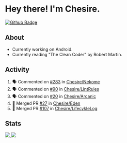 # Hey there! I'm Chesire.

[![Github Badge](https://img.shields.io/badge/-Github-000?style=flat-square&logo=Github&logoColor=white&link=https://github.com/chesire)](https://github.com/chesire)

## About
<!-- Uses https://github.com/Chesire/natemoo-re -->
* Currently working on Android.
* Currently reading "The Clean Coder" by Robert Martin.
<!--
* Currently listening to: 
<a href="https://natemoo-re-iirbxe7wf.vercel.app/now-playing?open">
    <img src="https://natemoo-re-iirbxe7wf.vercel.app/now-playing" width="256" height="64" alt="Now Playing">
</a>  
-->

## Activity
<!-- Uses https://github.com/jamesgeorge007/github-activity-readme -->
<!--START_SECTION:activity-->
1. 🗣 Commented on [#283](https://github.com//Chesire/Nekome/issues/283) in [Chesire/Nekome](https://github.com//Chesire/Nekome)
2. 🗣 Commented on [#90](https://github.com//Chesire/LintRules/issues/90) in [Chesire/LintRules](https://github.com//Chesire/LintRules)
3. 🗣 Commented on [#20](https://github.com//Chesire/Arcanic/issues/20) in [Chesire/Arcanic](https://github.com//Chesire/Arcanic)
4. 🎉 Merged PR [#27](https://github.com//Chesire/Eden/pull/27) in [Chesire/Eden](https://github.com//Chesire/Eden)
5. 🎉 Merged PR [#107](https://github.com//Chesire/LifecykleLog/pull/107) in [Chesire/LifecykleLog](https://github.com//Chesire/LifecykleLog)
<!--END_SECTION:activity-->

## Stats
<a href="https://github-readme-stats.vercel.app/api/top-langs/?username=chesire&theme=tokyonight">
    <img src="https://github-readme-stats.vercel.app/api/top-langs/?username=chesire&layout=compact&theme=tokyonight" >
</a>
<a href="https://github-readme-stats.vercel.app/api?username=chesire&show_icons=true&theme=tokyonight">
    <img src="https://github-readme-stats.vercel.app/api?username=chesire&show_icons=true&theme=tokyonight" >
</a>  
